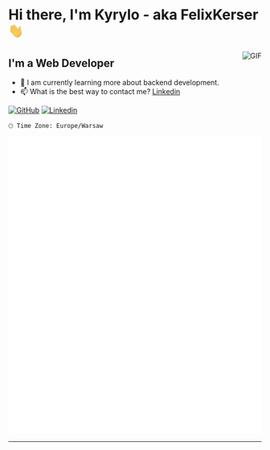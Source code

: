 # Hi there, I'm Kyrylo - aka FelixKerser <img width="30px" height="30" src="https://github.com/SatYu26/SatYu26/raw/master/Assets/Hi.gif" />

<img align="right" alt="GIF" height="160px" src="https://user-images.githubusercontent.com/74038190/212257467-871d32b7-e401-42e8-a166-fcfd7baa4c6b.gif" />

## I'm a Web Developer

- 🌱 I am currently learning more about backend development.
- 📫 What is the best way to contact me? [Linkedin](https://www.linkedin.com/in/kyrylo-malovanyi/)

[![GitHub](https://img.shields.io/badge/Github-100000?style=for-the-badge&logo=github&logoColor=white)](https://github.com/felixkerser)
[![Linkedin](https://img.shields.io/badge/Linkedin-0077B5?style=for-the-badge&logo=linkedin&logoColor=white)](https://www.linkedin.com/in/kyrylo-malovanyi/)

```text
🕑︎ Time Zone: Europe/Warsaw
```
<!--END_SECTION:waka-->

![GitHub Metrics](https://github.com/FelixKerser/FelixKerser/blob/main/github-metrics.svg)

---
